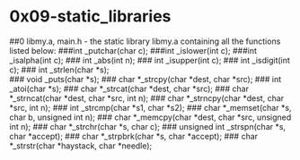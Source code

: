 # 0x09-static_libraries
##0 libmy.a, main.h - the static library libmy.a containing all the functions listed below:
	###int _putchar(char c);
	###int _islower(int c);
	###int _isalpha(int c);
	### int _abs(int n);
	### int _isupper(int c);
	### int _isdigit(int c);
	### int _strlen(char *s);	
	### void _puts(char *s);
	### char *_strcpy(char *dest, char *src);
	### int _atoi(char *s);
	### char *_strcat(char *dest, char *src);
	### char *_strncat(char *dest, char *src, int n);
	### char *_strncpy(char *dest, char *src, int n);
	### int _strcmp(char *s1, char *s2);
	### char *_memset(char *s, char b, unsigned int n);
	### char *_memcpy(char *dest, char *src, unsigned int n);
	### char *_strchr(char *s, char c);
	### unsigned int _strspn(char *s, char *accept);
	### char *_strpbrk(char *s, char *accept);
	### char *_strstr(char *haystack, char *needle);
